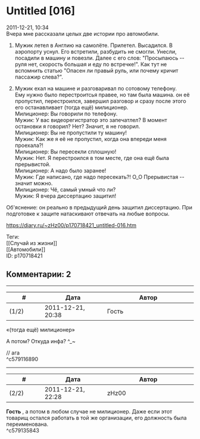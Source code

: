 Untitled [016]
==============

  
2011-12-21, 10:34  
 Вчера мне рассказали целых две истории про автомобили.   
   
 1. Мужик летел в   Англию   на самолёте. Прилетел. Высадился. В аэропорту уснул. Его встретили, разбудить не смогли. Унесли, посадили в машину и повезли. Далее с его слов: "Просыпаюсь -- руля нет, скорость большая и еду по встречке!". Как тут не вспомнить статью "Опасен ли правый руль, или почему кричит пассажир слева?".   
   
 2. Мужик ехал на машине и разговаривал по сотовому телефону.   
 Ему нужно было перестроитсья правее, но там была машина. он её пропустил, перестроился, завершил разговор и сразу после этого его останавливает (тогда ещё) милиционер.   
 Милиционер: Вы говорили по телефону.   
 Мужик: У вас видеорегистратор это запечатлел? В момент остановки я говорил? Нет? Значит, я не говорил.   
 Милиционер: Вы не пропустили ту машину!   
 Мужик: Как же я её не пропустил, когда она впереди меня проехала?!   
 Милиционер: Вы пересекли сплошную!   
 Мужик: Нет. Я перестроился в том месте, где она ещё была прерывистой.   
 Милиционер: А надо было заранее!   
 Мужик: Где написано, где надо пересекать?! О\_О Прерывистая -- значит можно.   
 Милиционер: Чё, самый умный что ли?   
 Мужик: Я вчера диссертацию защитил!   
   
 Об'яснение: он реально в предыдущий день защитил диссертацию. При подготовке к защите натаскивают отвечать на любые вопросы.   
  
<https://diary.ru/~zHz00/p170718421_untitled-016.htm>  
  
Теги:  
[[Случай из жизни]]  
[[Автомобили]]  
ID: p170718421  


Комментарии: 2
--------------

  


---



|         #         |              Дата              |                     Автор                     |           ID           |
| --- | --- | --- | --- |
| (1/2) | 2011-12-21, 20:38 | Гость | c579116890 |

  
 «(тогда ещё) милиционер»   
   
 А потом? Откуда инфа? ^\_~   
   
 // ага   
 ^c579116890

---



|         #         |              Дата              |                     Автор                     |           ID           |
| --- | --- | --- | --- |
| (2/2) | 2011-12-21, 22:28 | zHz00 | c579135843 |

  
  **Гость**  , а потом в любом случае не милиционер. Даже если этот товарищ остался работать в той же организации, его должность была переименована.   
 ^c579135843